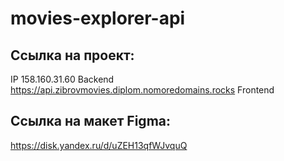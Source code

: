 # movies-explorer-api

## Ссылка на проект:
IP 158.160.31.60
Backend https://api.zibrovmovies.diplom.nomoredomains.rocks
Frontend 

## Ссылка на макет Figma:

https://disk.yandex.ru/d/uZEH13qfWJvquQ
